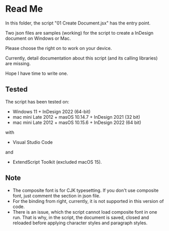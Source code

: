 # Read Me

In this folder, the script "01 Create Document.jsx" has the entry point.

Two json files are samples (working) for the script to create a InDesign document on Windows or Mac.

Please choose the right on to work on your device.



Currently, detail documentation about this script (and its calling libraries) are missing.

Hope I have time to write one.

## Tested

The script has been tested on:

* Windows 11 + InDesign 2022 (64-bit)
* mac mini Late 2012 + masOS 10.14.7 + InDesign 2021 (32 bit)
* mac mini Late 2012 + masOS 10.15.6 + InDesign 2022 (64 bit)

with 
* Visual Studio Code

and 
* ExtendScript Toolkit (excluded macOS 15).

## Note
* The composite font is for CJK typesetting.
If you don't use composite font, just comment the section in json file.
* For the binding from right, currently, it is not supported in this version of code.
* There is an issue, which the script cannot load composite font in one run. That is why, in the script, the document is saved, closed and reloaded before applying character styles and paragraph styles.
